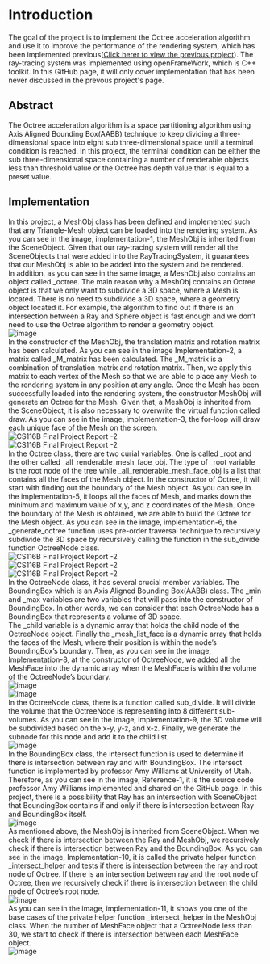 # Introduction
The goal of the project is to implement the Octree acceleration algorithm and use it to improve the performance of the rendering system, which has been implemented previous([Click herer to view the previous project](https://github.com/lihing1994/Rendering-image)). The ray-tracing system was implemented using openFrameWork, which is C++ toolkit. In this GitHub page, it will only cover implementation that has been never discussed in the prevous project's page.

## Abstract
The Octree acceleration algorithm is a space partitioning algorithm using Axis Aligned Bounding Box(AABB) technique to keep dividing a three-dimensional space into eight sub three-dimensional space until a terminal condition is reached. In this project, the terminal condition can be either the sub three-dimensional space containing a number of renderable objects less than threshold value or the Octree has depth value that is equal to a preset value. 

## Implementation
In this project, a MeshObj class has been defined and implemented such that any Triangle-Mesh object can be loaded into the rendering system. As you can see in the image, implementation-1, the MeshObj is inherited from the SceneObject. Given that our ray-tracing system will render all the SceneObjects that were added into the RayTracingSystem, it guarantees that our MeshObj is able to be added into the system and be rendered. <br />
In addition, as you can see in the same image, a MeshObj also contains an object called _octree. The main reason why a MeshObj contains an Octree object is that we only want to subdivide a 3D space, where a Mesh is located. There is no need to subdivide a 3D space, where a geometry object located it. For example, the algorithm to find out if there is an intersection between a Ray and Sphere object is fast enough and we don’t need to use the Octree algorithm to render a geometry object.  
    ![image](https://user-images.githubusercontent.com/25276186/126746407-4b4fd22d-1875-4d0e-be5c-548ba4bddefa.png) <br />
In the constructor of the MeshObj, the translation matrix and rotation matrix has been
calculated. As you can see in the image Implementation-2, a matrix called _M_matrix has
been calculated. The _M_matrix is a combination of translation matrix and rotation matrix.
Then, we apply this matrix to each vertex of the Mesh so that we are able to
place any Mesh to the rendering system in any position at any angle. Once the Mesh has been
successfully loaded into the rendering system, the constructor MeshObj will generate an
Octree for the Mesh. Given that, a MeshObj is inherited from the SceneObject, it is also
necessary to overwrite the virtual function called draw. As you can see in the image,
implementation-3, the for-loop will draw each unique face of the Mesh on the screen.
 ![CS116B Final Project Report -2](https://user-images.githubusercontent.com/25276186/126746527-e15c9ea9-3d2a-4ba7-bba7-b6a86b42df1f.jpg) <br/>
 ![CS116B Final Project Report -2](https://user-images.githubusercontent.com/25276186/126746685-7baf372a-963b-401c-be17-1c916121749d.jpg) <br/>
In the Octree class, there are two curial variables. One is called _root and the other
called _all_renderable_mesh_face_obj. The type of _root variable is the root node of the tree
while _all_renderable_mesh_face_obj is a list that contains all the faces of the Mesh object.
In the constructor of Octree, it will start with finding out the boundary of the Mesh
object. As you can see in the implementation-5, it loops all the faces of Mesh, and marks
down the minimum and maximum value of x,y, and z coordinates of the Mesh. Once the
boundary of the Mesh is obtained, we are able to build the Octree for the Mesh object. As
you can see in the image, implementation-6, the _generate_octree function uses pre-order
traversal technique to recursively subdivide the 3D space by recursively calling the function
in the sub_divide function OctreeNode class. <br/>
![CS116B Final Project Report -2](https://user-images.githubusercontent.com/25276186/126746725-4dcb9c21-e2b3-4390-8446-a06a95ba5246.jpg) <br />
![CS116B Final Project Report -2](https://user-images.githubusercontent.com/25276186/126746729-8577f2e3-55d9-4888-8b46-ecfc9398e0ad.jpg)<br />
![CS116B Final Project Report -2](https://user-images.githubusercontent.com/25276186/126746739-8d9409c9-3958-46f9-bbe5-77c30388e306.jpg)<br />
In the OctreeNode class, it has several crucial member variables. The BoundingBox
which is an Axis Aligned Bounding Box(AABB) class. The _min and _max variables are
two variables that will pass into the constructor of BoundingBox. In other words, we can
consider that each OctreeNode has a BoundingBox that represents a volume of 3D space.
<br/>
The _child variable is a dynamic array that holds the child node of the OctreeNode
object. Finally the _mesh_list_face is a dynamic array that holds the faces of the Mesh,
where their position is within the node’s BoundingBox’s boundary. Then, as you can see in
the image, Implementation-8, at the constructor of OctreeNode, we added all the MeshFace
into the dynamic array when the MeshFace is within the volume of the OctreeNode’s
boundary.<br/>
![image](https://user-images.githubusercontent.com/25276186/126746813-0df032f2-111d-4503-9218-f144770bee02.png) <br/>
![image](https://user-images.githubusercontent.com/25276186/126746818-229eb868-db49-4709-86d9-34d7d94f5349.png)<br/>
In the OctreeNode class, there is a function called sub_divide. It will divide the
volume that the OctreeNode is representing into 8 different sub-volumes. As you can see in
the image, implementation-9, the 3D volume will be subdivided based on the x-y, y-z, and
x-z. Finally, we generate the subnode for this node and add it to the child list.<br/>
![image](https://user-images.githubusercontent.com/25276186/126746854-e0ede7be-265a-4873-95fc-9d72697bdd8e.png) <br/>
In the BoundingBox class, the intersect function is used to determine if there is
intersection between ray and with BoundingBox. The intersect function is implemented by
professor Amy Williams at University of Utah. Therefore, as you can see in the image,
Reference-1, it is the source code professor Amy Williams implemented and shared on the
GitHub page. In this project, there is a possibility that Ray has an intersection with
SceneObject that BoundingBox contains if and only if there is intersection between Ray and
BoundingBox itself.<br/>
![image](https://user-images.githubusercontent.com/25276186/126746888-74041550-9307-4575-bcc0-1ca0da9bd7ac.png)<br/>
As mentioned above, the MeshObj is inherited from SceneObject. When we check if
there is intersection between the Ray and MeshObj, we recursively check if there is
intersection between Ray and the BoundingBox. As you can see in the image,
Implementation-10, it is called the private helper function _intersect_helper and tests if there
is intersection between the ray and root node of Octree. If there is an intersection between ray
and the root node of Octree, then we recursively check if there is intersection between the
child node of Octree’s root node.<br/>
![image](https://user-images.githubusercontent.com/25276186/126746922-dab3174a-9ac0-4087-8d53-e4d746242345.png)<br/>
As you can see in the image, implementation-11, it shows you one of the base cases
of the private helper function _intersect_helper in the MeshObj class. When the number of
MeshFace object that a OctreeNode less than 30, we start to check if there is intersection
between each MeshFace object.<br/>
![image](https://user-images.githubusercontent.com/25276186/126746955-a4101cc3-06c0-4c79-be3e-34e98171ca37.png)<br/>



